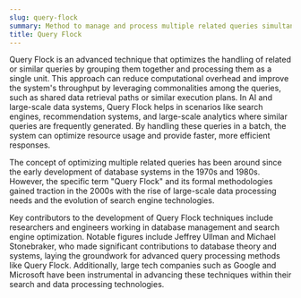 ```yaml
---
slug: query-flock
summary: Method to manage and process multiple related queries simultaneously, improving efficiency and response time.
title: Query Flock
---
```


Query Flock is an advanced technique that optimizes the handling of related or similar queries by grouping them together and processing them as a single unit. This approach can reduce computational overhead and improve the system's throughput by leveraging commonalities among the queries, such as shared data retrieval paths or similar execution plans. In AI and large-scale data systems, Query Flock helps in scenarios like search engines, recommendation systems, and large-scale analytics where similar queries are frequently generated. By handling these queries in a batch, the system can optimize resource usage and provide faster, more efficient responses.

The concept of optimizing multiple related queries has been around since the early development of database systems in the 1970s and 1980s. However, the specific term "Query Flock" and its formal methodologies gained traction in the 2000s with the rise of large-scale data processing needs and the evolution of search engine technologies.

Key contributors to the development of Query Flock techniques include researchers and engineers working in database management and search engine optimization. Notable figures include Jeffrey Ullman and Michael Stonebraker, who made significant contributions to database theory and systems, laying the groundwork for advanced query processing methods like Query Flock. Additionally, large tech companies such as Google and Microsoft have been instrumental in advancing these techniques within their search and data processing technologies.
